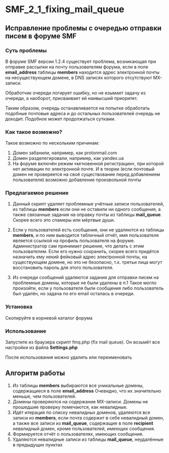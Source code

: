 # SMF_2_1_fixing_mail_queue
## Исправление проблемы с очередью отправки писем в форуме SMF

### Суть проблемы
В форуме SMF версии 1.2.4 существует проблема, возникающая при отправке 
рассылки на почту пользователям форума, если в поле **email_address** таблицы **members**
находится адрес электронной почты на несуществующем домене, в DNS записях которого отсутствуют
MX-записи.

Обработчик очереди логирует ошибку, но не изымает задачу из очереди, а наоборот, 
присваивает ей наивысший приоритет.

Таким образом, очередь останавливается на попытке обработать подобные почтовые адреса
и до остальных пользователей очередь не доходит. Подобное может продолжаться сутками.

### Как такое возможно?
Такое возможно по нескольким причинам:
1. Домен забанили, например, как protonmail.com
2. Домен разделегировали, например, как yandex.ua
3. На форуме включён режим «мгновенной регистрации», при которой нет активации 
по электронной почте. И в теории (если почтовый домен не проверяется
на своё существование перед добавлением пользователя) возможно добавление произвольной почты

### Предлагаемое решение
1. Данный скрипт удаляет проблемные учётные записи пользователей, из таблицы 
**members** если они не оставили ни одного сообщения,
а также связанные задания на оправку почты из таблицы **mail_queue**. 
Скорее всего это спамеры или мёртвые души.

2. Если у пользователей есть сообщения, они не удаляются из таблицы **members**, и по
ним выводится табличный отчёт, имя пользователя является ссылкой на профиль пользователя
на форуме. Администратор сам принимает решение, что делать с этим пользователем. 
Если его нужно сохранить, скорее всего придётся назначить ему некий фейковый 
адрес электронной почты, на существующем домене, но это не безопасно, т.к. 
третьи лица могут восстановить пароль для этого пользователя.

3. Из очереди сообщений удаляются задания для отправки писем на проблемные домены, 
которые не были удалены в п.1 Такое могло произойти, если у пользователя были 
сообщения либо пользователь был удалён, но задача по его email осталась в очереди.

### Установка
Скопируйте в корневой каталог форума

### Использование
Запустите из браузера скрипт fmq.php (fix mail queue). Он возьмёт все настройки из 
файла **Settings.php**

После использования можно удалить или переименовать

## Алгоритм работы

1. Из таблицы **members** выбираются все уникальные домены, содержащиеся в поле **email_address**
Очевидно, что их значительно меньше, чем пользователей.
2. Домены проверяются на содержание MX-записи. Домены не прошедшие проверку
помечаются, как невалидные.
3. Идёт итерация по списку невалидных доменов, удаляются все записи из 
**members**, если почта содержит в себе невалидный домен, а также все записи из
**mail_queue**, содержащие в поле **recipient** невалидный домен, кроме
пользователей, имеющих сообщения.
4. Формируется отчёт о пользователях, имеющих сообщения.
5. Удаляются невалидные записи из таблицы **mail_queue**, неудалённые
в предыдущих пунктах

